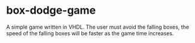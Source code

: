 # box-dodge-game
A simple game written in VHDL. The user must avoid the falling boxes, the speed of the falling boxes will be faster as the game time increases.
